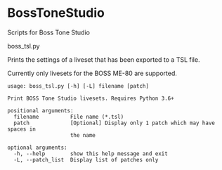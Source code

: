 # BossToneStudio
Scripts for Boss Tone Studio

boss_tsl.py

Prints the settings of a liveset that has been exported to a TSL file. 

Currently only livesets for the BOSS ME-80 are supported.

```
usage: boss_tsl.py [-h] [-L] filename [patch]

Print BOSS Tone Studio livesets. Requires Python 3.6+

positional arguments:
  filename          File name (*.tsl)
  patch             [Optional] Display only 1 patch which may have spaces in
                    the name

optional arguments:
  -h, --help        show this help message and exit
  -L, --patch_list  Display list of patches only
```
